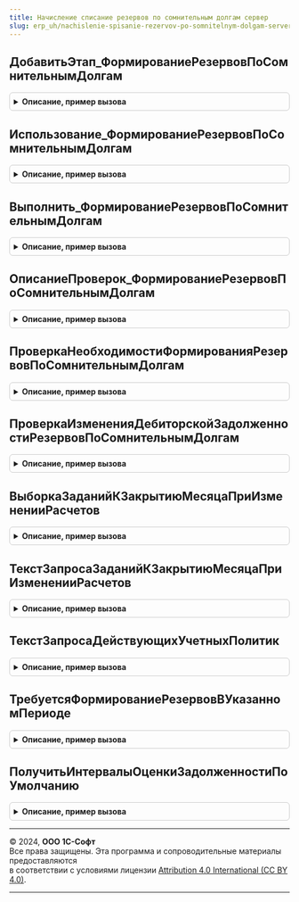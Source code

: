 ```yaml
---
title: Начисление списание резервов по сомнительным долгам сервер
slug: erp_uh/nachislenie-spisanie-rezervov-po-somnitelnym-dolgam-server
---
```



## ДобавитьЭтап_ФормированиеРезервовПоСомнительнымДолгам
<details style="margin: 1em 0; padding: 0.5em; border: 1px solid #ccc; border-radius: 6px;">

<summary style="font-weight: bold; cursor: pointer;">Описание, пример вызова</summary>

```bsl

// Добавляет этап закрытия месяца Формирование резервов по сомнительным долгам.
//
// Параметры:
// 	ТаблицаЭтапов - см. Обработки.ОперацииЗакрытияМесяца.ИнициализироватьТаблицуОписанияЭтапов
// 	ТекущийРодитель - Строка - группа. в которую нужно добавить новый этап
//
Процедура ДобавитьЭтап_ФормированиеРезервовПоСомнительнымДолгам(ТаблицаЭтапов, ТекущийРодитель) Экспорт
```

Пример вызова
```bsl
НачислениеСписаниеРезервовПоСомнительнымДолгамСервер.ДобавитьЭтап_ФормированиеРезервовПоСомнительнымДолгам(ТаблицаЭтапов, ТекущийРодитель) 
```
</details>

## Использование_ФормированиеРезервовПоСомнительнымДолгам
<details style="margin: 1em 0; padding: 0.5em; border: 1px solid #ccc; border-radius: 6px;">

<summary style="font-weight: bold; cursor: pointer;">Описание, пример вызова</summary>

```bsl

// Проверка необходимости использования этапа закрытия месяца.
//
// Параметры:
//  ПараметрыОбработчика - Структура - параметры обработчика события этапа.
//
Процедура Использование_ФормированиеРезервовПоСомнительнымДолгам(ПараметрыОбработчика) Экспорт
```

Пример вызова
```bsl
НачислениеСписаниеРезервовПоСомнительнымДолгамСервер.Использование_ФормированиеРезервовПоСомнительнымДолгам(ПараметрыОбработчика) 
```
</details>

## Выполнить_ФормированиеРезервовПоСомнительнымДолгам
<details style="margin: 1em 0; padding: 0.5em; border: 1px solid #ccc; border-radius: 6px;">

<summary style="font-weight: bold; cursor: pointer;">Описание, пример вызова</summary>

```bsl

// Выполнение этапа закрытия месяца.
//
// Параметры:
//  ПараметрыОбработчика - Структура - параметры обработчика события этапа.
//
Процедура Выполнить_ФормированиеРезервовПоСомнительнымДолгам(ПараметрыОбработчика) Экспорт
```

Пример вызова
```bsl
НачислениеСписаниеРезервовПоСомнительнымДолгамСервер.Выполнить_ФормированиеРезервовПоСомнительнымДолгам(ПараметрыОбработчика) 
```
</details>

## ОписаниеПроверок_ФормированиеРезервовПоСомнительнымДолгам
<details style="margin: 1em 0; padding: 0.5em; border: 1px solid #ccc; border-radius: 6px;">

<summary style="font-weight: bold; cursor: pointer;">Описание, пример вызова</summary>

```bsl

// Описание проверок этапа закрытия месяца.
//
// Параметры:
//	ТаблицаПроверок - см. АудитСостоянияСистемыПереопределяемый.ЗаполнитьПроверкиДляРегистрации.
//
Процедура ОписаниеПроверок_ФормированиеРезервовПоСомнительнымДолгам(ТаблицаПроверок) Экспорт
```

Пример вызова
```bsl
НачислениеСписаниеРезервовПоСомнительнымДолгамСервер.ОписаниеПроверок_ФормированиеРезервовПоСомнительнымДолгам(ТаблицаПроверок) 
```
</details>

## ПроверкаНеобходимостиФормированияРезервовПоСомнительнымДолгам
<details style="margin: 1em 0; padding: 0.5em; border: 1px solid #ccc; border-radius: 6px;">

<summary style="font-weight: bold; cursor: pointer;">Описание, пример вызова</summary>

```bsl

// Этап требуется, если в текущем месяце отсутствует документ формирования резервов по сомнительным долгам.
//
// Параметры:
//  ПараметрыПроверки - Структура - параметр процедуры-обработчика проверки, см. АудитСостоянияСистемы.ИнициализироватьПараметрыПроверки
//
Процедура ПроверкаНеобходимостиФормированияРезервовПоСомнительнымДолгам(ПараметрыПроверки) Экспорт
```

Пример вызова
```bsl
НачислениеСписаниеРезервовПоСомнительнымДолгамСервер.ПроверкаНеобходимостиФормированияРезервовПоСомнительнымДолгам(ПараметрыПроверки) 
```
</details>

## ПроверкаИзмененияДебиторскойЗадолженностиРезервовПоСомнительнымДолгам
<details style="margin: 1em 0; padding: 0.5em; border: 1px solid #ccc; border-radius: 6px;">

<summary style="font-weight: bold; cursor: pointer;">Описание, пример вызова</summary>

```bsl

// Этап требуется, если дебиторская задолженность сохраненная в документе отличается от остатков дебиторской задолженности в учете.
//
// Параметры:
//  ПараметрыПроверки - Структура - параметр процедуры-обработчика проверки, см. АудитСостоянияСистемы.ИнициализироватьПараметрыПроверки
//
Процедура ПроверкаИзмененияДебиторскойЗадолженностиРезервовПоСомнительнымДолгам(ПараметрыПроверки) Экспорт
```

Пример вызова
```bsl
НачислениеСписаниеРезервовПоСомнительнымДолгамСервер.ПроверкаИзмененияДебиторскойЗадолженностиРезервовПоСомнительнымДолгам(ПараметрыПроверки) 
```
</details>

## ВыборкаЗаданийКЗакрытиюМесяцаПриИзмененииРасчетов
<details style="margin: 1em 0; padding: 0.5em; border: 1px solid #ccc; border-radius: 6px;">

<summary style="font-weight: bold; cursor: pointer;">Описание, пример вызова</summary>

```bsl

// Выбирает задания к закрытию месяца.
// Если по учетной политике резервы не формируются, то задания не регистрируются.
//
// Параметры:
// 	Запрос - Запрос - запрос, содержащий временную таблицу изменений расчетов с колонками:
// 	* Период - Дата -
// 	* Организация - СправочникСсылка.Организации -
// 	* Документ - ДокументСсылка -
// 	ИмяТаблицыИзменений - Строка - имя временной таблицы изменений расчетов.
//
// Возвращаемое значение:
//  ВыборкаИзРезультатаЗапроса - выборка заданий к закрытию месяца:
//  * Месяц - Дата - период задания
//  * Организация - СправочникСсылка.Организации - организация, по которой сформируется задание
//  * Операция - ПеречислениеСсылка.ОперацииЗакрытияМесяца - всегда ФормированиеРезервовПоСомнительнымДолгам
//  * Документ - Неопределено -
//
Функция ВыборкаЗаданийКЗакрытиюМесяцаПриИзмененииРасчетов(Запрос, ИмяТаблицыИзменений) Экспорт
```

Пример вызова
```bsl
Результат = НачислениеСписаниеРезервовПоСомнительнымДолгамСервер.ВыборкаЗаданийКЗакрытиюМесяцаПриИзмененииРасчетов(Запрос, ИмяТаблицыИзменений) 
```
</details>

## ТекстЗапросаЗаданийКЗакрытиюМесяцаПриИзмененииРасчетов
<details style="margin: 1em 0; padding: 0.5em; border: 1px solid #ccc; border-radius: 6px;">

<summary style="font-weight: bold; cursor: pointer;">Описание, пример вызова</summary>

```bsl

// Текст запроса заданий к закрытию месяца резервов по сомнительным долгам.
//
// Параметры:
// 	ИмяТаблицыДействующиеУчетныеПолитики - Строка - имя временной таблицы действующих учетных политик.
//   (См. ТекстЗапросаДействующихУчетныхПолитик).
//
// Возвращаемое значение:
//  Строка - текст запроса
//
Функция ТекстЗапросаЗаданийКЗакрытиюМесяцаПриИзмененииРасчетов(ИмяТаблицыДействующиеУчетныеПолитики) Экспорт
```

Пример вызова
```bsl
Результат = НачислениеСписаниеРезервовПоСомнительнымДолгамСервер.ТекстЗапросаЗаданийКЗакрытиюМесяцаПриИзмененииРасчетов(ИмяТаблицыДействующиеУчетныеПолитики) 
```
</details>

## ТекстЗапросаДействующихУчетныхПолитик
<details style="margin: 1em 0; padding: 0.5em; border: 1px solid #ccc; border-radius: 6px;">

<summary style="font-weight: bold; cursor: pointer;">Описание, пример вызова</summary>

```bsl

// Текст запроса действующих учетных политики резервов по сомнительным долгам.
//
// Параметры:
// 	ИмяТаблицыИзменений - Строка - имя временной таблицы изменений расчетов.
// 	ИмяПодготовленнойТаблицы - Строка - имя временной таблицы, в которую необходимо поместить действующие учетные политики.
//
// Возвращаемое значение:
//  Строка - текст запроса
//
Функция ТекстЗапросаДействующихУчетныхПолитик(ИмяТаблицыИзменений, ИмяПодготовленнойТаблицы) Экспорт
```

Пример вызова
```bsl
Результат = НачислениеСписаниеРезервовПоСомнительнымДолгамСервер.ТекстЗапросаДействующихУчетныхПолитик(ИмяТаблицыИзменений, ИмяПодготовленнойТаблицы) 
```
</details>

## ТребуетсяФормированиеРезервовВУказанномПериоде
<details style="margin: 1em 0; padding: 0.5em; border: 1px solid #ccc; border-radius: 6px;">

<summary style="font-weight: bold; cursor: pointer;">Описание, пример вызова</summary>

```bsl

// Проверяет совпадение указанного периода и периодичности формирования резервов.
//
// Параметры:
//	Периодичность - ПеречислениеСсылка.Периодичность - периодичность резервов
//	Период - Дата - период для формирования документа по данной операции
//
// Возвращаемое значение:
//	 Булево - признак необходимости формирования документа
//
Функция ТребуетсяФормированиеРезервовВУказанномПериоде(Периодичность, Период) Экспорт
```

Пример вызова
```bsl
Результат = НачислениеСписаниеРезервовПоСомнительнымДолгамСервер.ТребуетсяФормированиеРезервовВУказанномПериоде(Периодичность, Период) 
```
</details>

## ПолучитьИнтервалыОценкиЗадолженностиПоУмолчанию
<details style="margin: 1em 0; padding: 0.5em; border: 1px solid #ccc; border-radius: 6px;">

<summary style="font-weight: bold; cursor: pointer;">Описание, пример вызова</summary>

```bsl

Функция ПолучитьИнтервалыОценкиЗадолженностиПоУмолчанию() Экспорт
```

Пример вызова
```bsl
Результат = НачислениеСписаниеРезервовПоСомнительнымДолгамСервер.ПолучитьИнтервалыОценкиЗадолженностиПоУмолчанию() 
```
</details>

---

© 2024, **ООО 1С-Софт**  
Все права защищены. Эта программа и сопроводительные материалы предоставляются  
в соответствии с условиями лицензии [Attribution 4.0 International (CC BY 4.0)](https://creativecommons.org/licenses/by/4.0/legalcode).

---
